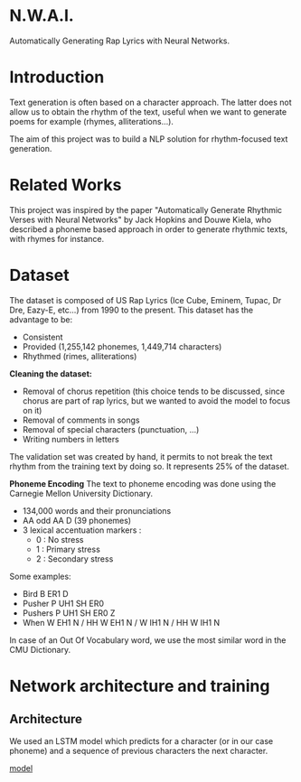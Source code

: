 # N.W.A.I.
Automatically Generating Rap Lyrics with Neural Networks.

# Introduction
Text generation is often based on a character approach. The latter does not allow us to obtain the rhythm of the text, useful when we want to generate poems for example (rhymes, alliterations...).

The aim of this project was to build a NLP solution for rhythm-focused text generation.

# Related Works
This project was inspired by the paper "Automatically Generate Rhythmic Verses with Neural Networks" by Jack Hopkins and Douwe Kiela, who described a phoneme based approach in order to generate rhythmic texts, with rhymes for instance.

# Dataset
The dataset is composed of US Rap Lyrics (Ice Cube, Eminem, Tupac, Dr Dre, Eazy-E, etc...) from 1990 to the present.
This dataset has the advantage to be:
- Consistent
- Provided (1,255,142 phonemes, 1,449,714 characters)
- Rhythmed (rimes, alliterations)

**Cleaning the dataset:**
- Removal of chorus repetition (this choice tends to be discussed, since chorus are part of rap lyrics, but we wanted to avoid the model to focus on it)
- Removal of comments in songs
- Removal of special characters (punctuation, ...)
- Writing numbers in letters

The validation set was created by hand, it permits to not break the text rhythm from the training text by doing so. It represents 25% of the dataset.

**Phoneme Encoding**
The text to phoneme encoding was done using the Carnegie Mellon University Dictionary.

- 134,000 words and their pronunciations 
- AA	    odd     AA D      (39 phonemes)
- 3 lexical accentuation markers :
  - 0 : No stress
  - 1 : Primary stress
  - 2 : Secondary stress
  
Some examples:
- Bird                B ER1 D
- Pusher           P UH1 SH ER0
- Pushers         P UH1 SH ER0 Z
- When             W EH1 N / HH W EH1 N / W IH1 N / HH W IH1 N

In case of an Out Of Vocabulary word, we use the most similar word in the CMU Dictionary.

# Network architecture and training
## Architecture
We used an LSTM model which predicts for a character (or in our case phoneme) and a sequence of previous characters the next character.

[model](./ressources/img/model_architecture.png)
